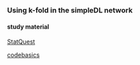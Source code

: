 ### Using k-fold in the simpleDL network

#### study material

[StatQuest](https://www.youtube.com/watch?v=fSytzGwwBVw&ab_channel=StatQuestwithJoshStarmer)

[codebasics](https://www.youtube.com/watch?v=gJo0uNL-5Qw&ab_channel=codebasics)

